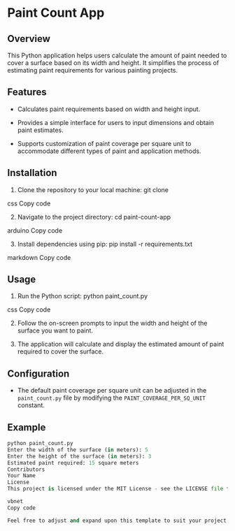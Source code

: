 # Paint Count App

## Overview
This Python application helps users calculate the amount of paint needed to cover a surface based on its width and height. It simplifies the process of estimating paint requirements for various painting projects.

## Features
- Calculates paint requirements based on width and height input.

- Provides a simple interface for users to input dimensions and obtain paint estimates.

- Supports customization of paint coverage per square unit to accommodate different types of paint and application methods.

## Installation
1. Clone the repository to your local machine:
git clone <repository-url>

css
Copy code


2. Navigate to the project directory:
cd paint-count-app

arduino
Copy code


3. Install dependencies using pip:
pip install -r requirements.txt

markdown
Copy code

## Usage
1. Run the Python script:
python paint_count.py

css
Copy code


2. Follow the on-screen prompts to input the width and height of the surface you want to paint.


3. The application will calculate and display the estimated amount of paint required to cover the surface.

## Configuration
- The default paint coverage per square unit can be adjusted in the `paint_count.py` file by modifying the `PAINT_COVERAGE_PER_SQ_UNIT` constant.

## Example
```python
python paint_count.py
Enter the width of the surface (in meters): 5
Enter the height of the surface (in meters): 3
Estimated paint required: 15 square meters
Contributors
Your Name
License
This project is licensed under the MIT License - see the LICENSE file for details.

vbnet
Copy code

Feel free to adjust and expand upon this template to suit your project's specific needs!





